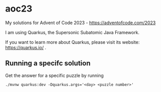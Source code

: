 # aoc23

My solutions for Advent of Code 2023 - https://adventofcode.com/2023

I am using Quarkus, the Supersonic Subatomic Java Framework.

If you want to learn more about Quarkus, please visit its website: https://quarkus.io/ .

## Running a specifc solution

Get the answer for a specific puzzle by running
```shell script
./mvnw quarkus:dev -Dquarkus.args='<day> <puzzle number>'
```

